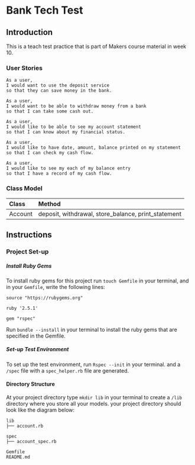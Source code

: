 # Bank Tech Test

## Introduction
This is a teach test practice that is part of Makers course material in week 10.

### User Stories
```
As a user,
I would want to use the deposit service
so that they can save money in the bank.
```
```
As a user,
I would want to be able to withdraw money from a bank
so that I can take some cash out.
```
```
As a user,
I would like to be able to see my account statement
so that I can know about my financial status.
```
```
As a user,
I would like to have date, amount, balance printed on my statement
so that I can check my cash flow.
```
```
As a user,
I would like to see my each of my balance entry
so that I have a record of my cash flow.
```
### Class Model

|Class|Method|
|:----|:----|
|Account|deposit, withdrawal, store_balance, print_statement|

## Instructions

### Project Set-up
##### Install Ruby Gems
To install ruby gems for this project run `touch Gemfile` in your terminal, and in your `Gemfile`, write the following lines:
```
source "https://rubygems.org"

ruby '2.5.1'

gem "rspec"
```

Run `bundle --install` in your terminal to install the ruby gems that are specified in the Gemfile.

##### Set-up Test Environment
To set up the test environment, run `Rspec --init` in your terminal. and a `/spec` file with a `spec_helper.rb` file are generated.

#### Directory Structure
At your project directory type `mkdir lib` in your terminal to create a `/lib` directory where you store all your models. your project directory should look like the diagram below:
```
lib
├── account.rb

spec
├── account_spec.rb

Gemfile
README.md
```
